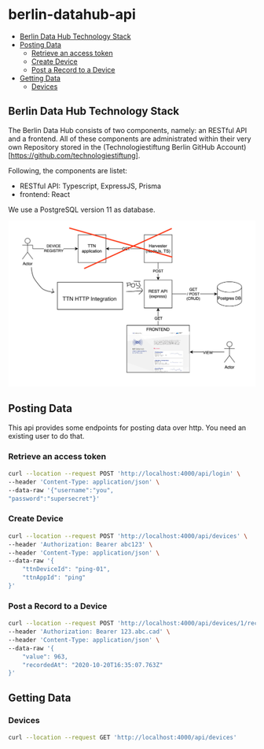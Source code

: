 # berlin-datahub-api

<!-- @import "[TOC]" {cmd="toc" depthFrom=2 depthTo=6 orderedList=false} -->

<!-- code_chunk_output -->

- [Berlin Data Hub Technology Stack](#berlin-data-hub-technology-stack)
- [Posting Data](#posting-data)
  - [Retrieve an access token](#retrieve-an-access-token)
  - [Create Device](#create-device)
  - [Post a Record to a Device](#post-a-record-to-a-device)
- [Getting Data](#getting-data)
  - [Devices](#devices)

<!-- /code_chunk_output -->

## Berlin Data Hub Technology Stack

The Berlin Data Hub consists of two components, namely: an RESTful API and a frontend. All of these components are administrated within their very own Repository stored in the (Technologiestiftung Berlin GitHub Account)[https://github.com/technologiestiftung].

Following, the components are listet:

- RESTful API: Typescript, ExpressJS, Prisma
- frontend: React

We use a PostgreSQL version 11 as database.

![Technology Stack](./images/BerlinDataHubStack.jpg)



## Posting Data

This api provides some endpoints for posting data over http. You need an existing user to do that.

### Retrieve an access token

```bash
curl --location --request POST 'http://localhost:4000/api/login' \
--header 'Content-Type: application/json' \
--data-raw '{"username":"you",
"password":"supersecret"}'
```

### Create Device

```bash
curl --location --request POST 'http://localhost:4000/api/devices' \
--header 'Authorization: Bearer abc123' \
--header 'Content-Type: application/json' \
--data-raw '{
    "ttnDeviceId": "ping-01",
    "ttnAppId": "ping"
}'
```

### Post a Record to a Device

```bash
curl --location --request POST 'http://localhost:4000/api/devices/1/records' \
--header 'Authorization: Bearer 123.abc.cad' \
--header 'Content-Type: application/json' \
--data-raw '{
    "value": 963,
    "recordedAt": "2020-10-20T16:35:07.763Z"
}'
```

## Getting Data

### Devices

 ```bash
curl --location --request GET 'http://localhost:4000/api/devices'
```


